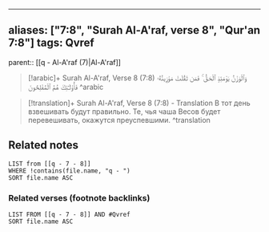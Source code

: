 
---
aliases: ["7:8", "Surah Al-A'raf, verse 8", "Qur'an 7:8"]
tags: Qvref
---

parent:: [[q - Al-A'raf (7)|Al-A'raf]]

> [!arabic]+ Surah Al-A'raf, Verse 8 (7:8)
> <span class="quran-arabic">وَٱلْوَزْنُ يَوْمَئِذٍ ٱلْحَقُّ ۚ فَمَن ثَقُلَتْ مَوَٰزِينُهُۥ فَأُو۟لَـٰٓئِكَ هُمُ ٱلْمُفْلِحُونَ</span>
^arabic

> [!translation]+ Surah Al-A'raf, Verse 8 (7:8) - Translation
> В тот день взвешивать будут правильно. Те, чья чаша Весов будет перевешивать, окажутся преуспевшими.
^translation



## Related notes
```dataview
LIST from [[q - 7 - 8]]
WHERE !contains(file.name, "q - ")
SORT file.name ASC
```

### Related verses (footnote backlinks)
```dataview
LIST FROM [[q - 7 - 8]] AND #Qvref
SORT file.name ASC
```


